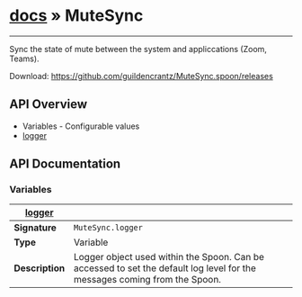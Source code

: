 # [docs](index.md) » MuteSync
---

Sync the state of mute between the system and appliccations (Zoom, Teams).

Download: https://github.com/guildencrantz/MuteSync.spoon/releases

## API Overview
* Variables - Configurable values
 * [logger](#logger)

## API Documentation

### Variables

| [logger](#logger)         |                                                                                     |
| --------------------------------------------|-------------------------------------------------------------------------------------|
| **Signature**                               | `MuteSync.logger`                                                                    |
| **Type**                                    | Variable                                                                     |
| **Description**                             | Logger object used within the Spoon. Can be accessed to set the default log level for the messages coming from the Spoon.                                                                     |

